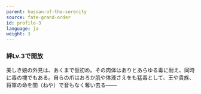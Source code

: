 ```yaml
---
parent: hassan-of-the-serenity
source: fate-grand-order
id: profile-3
language: ja
weight: 3
---
```


### 絆Lv.3で開放

美しき娘の外見は、あくまで仮初め。その肉体はありとあらゆる毒に耐え、同時に毒の塊でもある。自らの爪はおろか肌や体液さえをも猛毒として、王や貴族、将軍の命を閨（ねや）で音もなく奪い去る───
